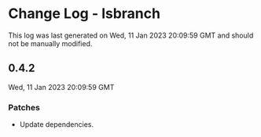 # Change Log - lsbranch

This log was last generated on Wed, 11 Jan 2023 20:09:59 GMT and should not be manually modified.

## 0.4.2
Wed, 11 Jan 2023 20:09:59 GMT

### Patches

- Update dependencies.


